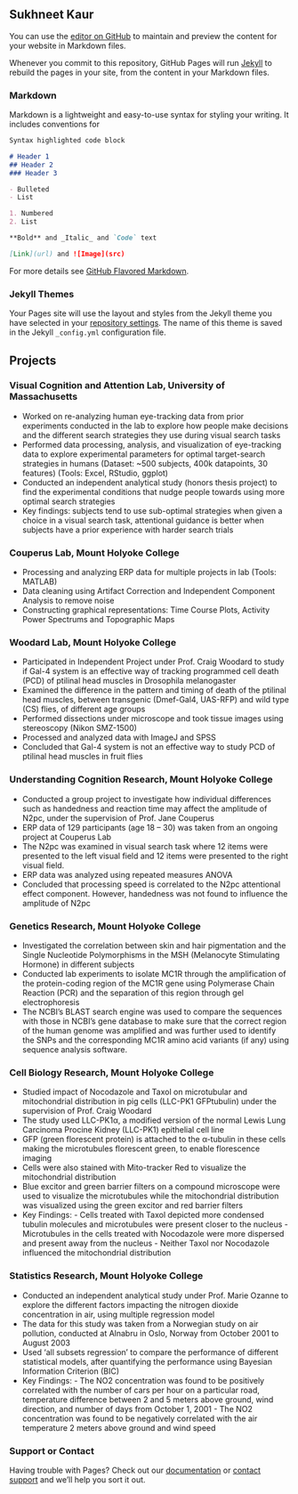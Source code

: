 ## Sukhneet Kaur

You can use the [editor on GitHub](https://github.com/sukhneetkaur/personal_webpage/edit/gh-pages/index.md) to maintain and preview the content for your website in Markdown files.

Whenever you commit to this repository, GitHub Pages will run [Jekyll](https://jekyllrb.com/) to rebuild the pages in your site, from the content in your Markdown files.

### Markdown

Markdown is a lightweight and easy-to-use syntax for styling your writing. It includes conventions for

```markdown
Syntax highlighted code block

# Header 1
## Header 2
### Header 3

- Bulleted
- List

1. Numbered
2. List

**Bold** and _Italic_ and `Code` text

[Link](url) and ![Image](src)
```

For more details see [GitHub Flavored Markdown](https://guides.github.com/features/mastering-markdown/).

### Jekyll Themes

Your Pages site will use the layout and styles from the Jekyll theme you have selected in your [repository settings](https://github.com/sukhneetkaur/personal_webpage/settings). The name of this theme is saved in the Jekyll `_config.yml` configuration file.

## Projects

### Visual Cognition and Attention Lab, University of Massachusetts

- Worked on re-analyzing human eye-tracking data from prior experiments conducted in the lab to explore how people make decisions and the different search strategies they use during visual search tasks
- Performed data processing, analysis, and visualization of eye-tracking data to explore experimental parameters for optimal target-search strategies in humans (Dataset: ~500 subjects, 400k datapoints, 30 features) (Tools: Excel, RStudio, ggplot)
- Conducted an independent analytical study (honors thesis project) to find the experimental conditions that nudge people towards using more optimal search strategies
- Key findings: subjects tend to use sub-optimal strategies when given a choice in a visual search task, attentional guidance is better when subjects have a prior experience with harder search trials

### Couperus Lab, Mount Holyoke College 

- Processing and analyzing ERP data for multiple projects in lab (Tools: MATLAB)
- Data cleaning using Artifact Correction and Independent Component Analysis to remove noise
- Constructing graphical representations: Time Course Plots, Activity Power Spectrums and Topographic Maps

### Woodard Lab, Mount Holyoke College

- Participated in Independent Project under Prof. Craig Woodard to study if Gal-4 system is an effective way of tracking programmed cell death (PCD) of ptilinal head muscles in Drosophila melanogaster
- Examined the difference in the pattern and timing of death of the ptilinal head muscles, between transgenic (Dmef-Gal4, UAS-RFP) and wild type (CS) flies, of different age groups
- Performed dissections under microscope and took tissue images using stereoscopy (Nikon SMZ-1500)
- Processed and analyzed data with ImageJ and SPSS
- Concluded that Gal-4 system is not an effective way to study PCD of ptilinal head muscles in fruit flies

### Understanding Cognition Research, Mount Holyoke College

- Conducted a group project to investigate how individual differences such as handedness and reaction time may affect the amplitude of N2pc, under the supervision of Prof. Jane Couperus
- ERP data of 129 participants (age 18 – 30) was taken from an ongoing project at Couperus Lab
- The N2pc was examined in visual search task where 12 items were presented to the left visual field and 12 items were presented to the right visual field.
- ERP data was analyzed using repeated measures ANOVA
- Concluded that processing speed is correlated to the N2pc attentional effect component. However, handedness was not found to influence the amplitude of N2pc

### Genetics Research, Mount Holyoke College

- Investigated the correlation between skin and hair pigmentation and the Single Nucleotide Polymorphisms in the MSH (Melanocyte Stimulating Hormone) in different subjects
- Conducted lab experiments to isolate MC1R through the amplification of the protein-coding region of the MC1R gene using Polymerase Chain Reaction (PCR) and the separation of this region through gel electrophoresis
- The NCBI’s BLAST search engine was used to compare the sequences with those in NCBI’s gene database to make sure that the correct region of the human genome was amplified and was further used to identify the SNPs and the corresponding MC1R amino acid variants (if any) using sequence analysis software.

### Cell Biology Research, Mount Holyoke College

- Studied impact of Nocodazole and Taxol on microtubular and mitochondrial distribution in pig cells (LLC-PK1 GFPtubulin) under the supervision of Prof. Craig Woodard
- The study used LLC-PK1α, a modified version of the normal Lewis Lung Carcinoma Procine Kidney (LLC-PK1) epithelial cell line
- GFP (green florescent protein) is attached to the α-tubulin in these cells making the microtubules florescent green, to enable florescence imaging
- Cells were also stained with Mito-tracker Red to visualize the mitochondrial distribution
- Blue excitor and green barrier filters on a compound microscope were used to visualize the microtubules while the mitochondrial distribution was visualized using the green excitor and red barrier filters
- Key Findings:
        - Cells treated with Taxol depicted more condensed tubulin molecules and microtubules were present closer to the nucleus
        - Microtubules in the cells treated with Nocodazole were more dispersed and present away from the nucleus
        - Neither Taxol nor Nocodazole influenced the mitochondrial distribution
      
### Statistics Research, Mount Holyoke College

- Conducted an independent analytical study under Prof. Marie Ozanne to explore the different factors impacting the nitrogen dioxide concentration in air, using multiple regression model
- The data for this study was taken from a Norwegian study on air pollution, conducted at Alnabru in Oslo, Norway from October 2001 to August 2003
- Used ‘all subsets regression’ to compare the performance of different statistical models, after quantifying the performance using Bayesian Information Criterion (BIC)
- Key Findings:
         - The NO2 concentration was found to be positively correlated with the number of cars per hour on a particular road, temperature difference between 2 and 5 meters above ground, wind direction, and number of days from October 1, 2001
         - The NO2 concentration was found to be negatively correlated with the air temperature 2 meters above ground and wind speed

### Support or Contact

Having trouble with Pages? Check out our [documentation](https://docs.github.com/categories/github-pages-basics/) or [contact support](https://github.com/contact) and we’ll help you sort it out.
